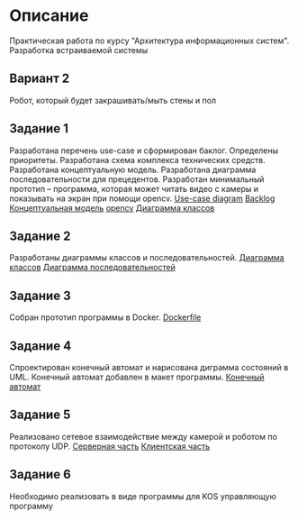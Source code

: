 # Описание
Практическая работа по курсу "Архитектура информационных систем". Разработка встраиваемой системы
## Вариант 2 
Робот, который будет закрашивать/мыть стены и пол
## Задание 1
Разработана перечень use-case и сформирован баклог. Определены приоритеты. Разработана схема комплекса технических средств. Разработана концептуальную модель. Разработана диаграмма последовательности для прецедентов. Разработан минимальный прототип – программа, которая может читать видео с камеры и показывать на экран при помощи opencv.
[Use-case diagram](https://github.com/amirovmir/paintRobot/blob/main/doc/Images/use-case.png)
[Backlog](https://github.com/amirovmir/paintRobot/blob/main/doc/Images/Backlog.jpg)
[Концептуальная модель](https://github.com/amirovmir/paintRobot/blob/main/doc/Images/conceptual-diagram.png)
[opencv](https://github.com/amirovmir/paintRobot/tree/main/opencv)
[Диаграмма классов](https://github.com/amirovmir/paintRobot/blob/main/doc/Images/class-diagram.png)
## Задание 2
Разработаны диаграммы классов и последовательностей.
[Диаграмма классов](https://github.com/amirovmir/paintRobot/blob/main/doc/Images/class-diagram.png)
[Диаграмма последовательностей](https://github.com/amirovmir/paintRobot/blob/main/doc/Images/sequence-diagram.png)
## Задание 3
Собран прототип программы в Docker.
[Dockerfile](https://github.com/amirovmir/paintRobot/blob/main/src/Dockerfile)
## Задание 4
Спроектирован конечный автомат и нарисована диграмма состояний в UML. Конечный автомат добавлен в макет программы.
[Конечный автомат](https://github.com/amirovmir/paintRobot/blob/main/doc/Images/state-diagram.png)
## Задание 5
Реализовано сетевое взаимодействие между камерой и роботом по протоколу UDP. 
[Серверная часть](https://github.com/amirovmir/paintRobot/blob/main/src/code/server/server.cpp)
[Клиентская часть](https://github.com/amirovmir/paintRobot/blob/main/src/code/client/client.cpp)
## Задание 6
Необходимо реализовать в виде программы для KOS управляющую программу
